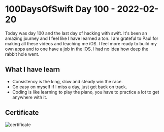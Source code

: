 # 100DaysOfSwift Day 100 - 2022-02-20

Today was day 100 and the last day of hacking with swift.  It's been an amazing journey and I feel like I have learned a ton.  I am grateful to Paul for making all these videos and teaching me iOS.  I feel more ready to build my own apps and to one have a job in the iOS.  I had no idea how deep the rabbit hole went.  

## What I have learn

- Consistency is the king, slow and steady win the race.
- Go easy on myself if I miss a day, just get back on track.
- Coding is like learning to play the piano, you have to practice a lot to get anywhere with it.

## Certificate

![certificate](https://user-images.githubusercontent.com/9620015/154856646-715ce608-eca5-44cb-ab95-f332aa00a170.jpg)
